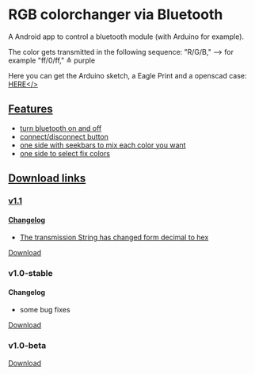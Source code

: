 # RGB colorchanger via Bluetooth
A Android app to control a bluetooth module (with Arduino for example).

The color gets transmitted in the following sequence: "R/G/B," --> for example "ff/0/ff," ≙ purple

Here you can get the Arduino sketch, a Eagle Print and a openscad case: <a href="https://github.com/Lukas-Heiligenbrunner/RGB-Arduino-BT-Eagle-PCB-Case">HERE</>

## Features
* turn bluetooth on and off
* connect/disconnect button
* one side with seekbars to mix each color you want
* one side to select fix colors

## Download links

### v1.1

#### Changelog
* The transmission String has changed form decimal to hex

<a href="https://github.com/Lukas-Heiligenbrunner/RGB-Arduino-BT-App/releases/download/v1.1/RGB-Arduino-BT-v1_1.apk">Download</a>

### v1.0-stable

#### Changelog
* some bug fixes

<a href="https://github.com/Lukas-Heiligenbrunner/RGB-Arduino-BT-App/releases/download/v1.0-stable/RGB-Arduino-BT-v1_0-stable.apk">Download</a>

### v1.0-beta
 
<a href="https://github.com/Lukas-Heiligenbrunner/RGB-Arduino-BT-App/releases/download/v1.0-beta/RGB-Arduino-BT-v1_0-beta.apk">Download</a>


